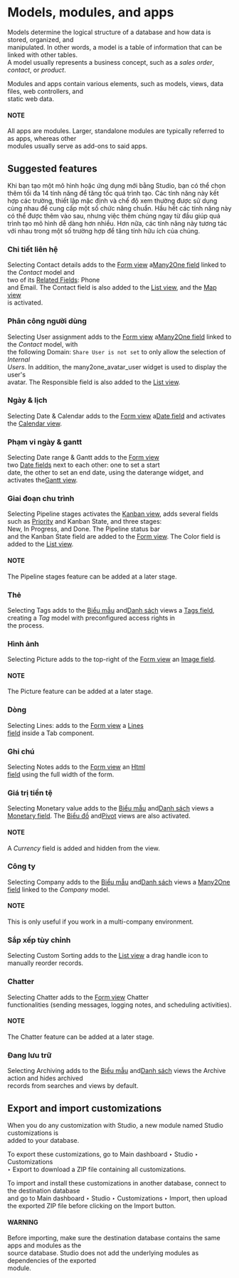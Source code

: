 # Models, modules, and apps

Models determine the logical structure of a database and how data is stored, organized, and\
manipulated. In other words, a model is a table of information that can be linked with other tables.\
A model usually represents a business concept, such as a _sales order_, _contact_, or _product_.

Modules and apps contain various elements, such as models, views, data files, web controllers, and\
static web data.

#### NOTE

All apps are modules. Larger, standalone modules are typically referred to as apps, whereas other\
modules usually serve as add-ons to said apps.

## Suggested features

Khi bạn tạo một mô hình hoặc ứng dụng mới bằng Studio, bạn có thể chọn thêm tối đa 14 tính năng để tăng tốc quá trình tạo. Các tính năng này kết hợp các trường, thiết lập mặc định và chế độ xem thường được sử dụng cùng nhau để cung cấp một số chức năng chuẩn. Hầu hết các tính năng này có thể được thêm vào sau, nhưng việc thêm chúng ngay từ đầu giúp quá trình tạo mô hình dễ dàng hơn nhiều. Hơn nữa, các tính năng này tương tác với nhau trong một số trường hợp để tăng tính hữu ích của chúng.

### Chi tiết liên hệ

Selecting Contact details adds to the [Form view](applications/studio/views.md#studio-views-general-form) a[Many2One field](applications/studio/fields.md#studio-fields-relational-fields-many2one) linked to the _Contact_ model and\
two of its [Related Fields](applications/studio/fields.md#studio-fields-relational-fields-related-field): Phone\
and Email. The Contact field is also added to the [List view](applications/studio/views.md#studio-views-multiple-records-list), and the [Map view](applications/studio/views.md#studio-views-multiple-records-map)\
is activated.

### Phân công người dùng

Selecting User assignment adds to the [Form view](applications/studio/views.md#studio-views-general-form) a[Many2One field](applications/studio/fields.md#studio-fields-relational-fields-many2one) linked to the _Contact_ model, with\
the following Domain: `Share User is not set` to only allow the selection of _Internal_\
_Users_. In addition, the many2one\_avatar\_user widget is used to display the user's\
avatar. The Responsible field is also added to the [List view](applications/studio/views.md#studio-views-multiple-records-list).

### Ngày & lịch

Selecting Date & Calendar adds to the [Form view](applications/studio/views.md#studio-views-general-form) a[Date field](applications/studio/fields.md#studio-fields-simple-fields-date) and activates the [Calendar view](applications/studio/views.md#studio-views-timeline-calendar).

### Phạm vi ngày & gantt

Selecting Date range & Gantt adds to the [Form view](applications/studio/views.md#studio-views-general-form)\
two [Date fields](applications/studio/fields.md#studio-fields-simple-fields-date) next to each other: one to set a start\
date, the other to set an end date, using the daterange widget, and activates the[Gantt view](applications/studio/views.md#studio-views-timeline-gantt).

### Giai đoạn chu trình

Selecting Pipeline stages activates the [Kanban view](applications/studio/views.md#studio-views-multiple-records-kanban), adds several fields such as [Priority](applications/studio/fields.md#studio-fields-simple-fields-priority) and Kanban State, and three stages:\
New, In Progress, and Done. The Pipeline status bar\
and the Kanban State field are added to the [Form view](applications/studio/views.md#studio-views-general-form). The Color field is added to the [List view](applications/studio/views.md#studio-views-multiple-records-list).

#### NOTE

The Pipeline stages feature can be added at a later stage.

### Thẻ

Selecting Tags adds to the [Biểu mẫu](applications/studio/views.md#studio-views-general-form) and[Danh sách](applications/studio/views.md#studio-views-multiple-records-list) views a [Tags field](applications/studio/fields.md#studio-fields-relational-fields-tags), creating a _Tag_ model with preconfigured access rights in\
the process.

### Hình ảnh

Selecting Picture adds to the top-right of the [Form view](applications/studio/views.md#studio-views-general-form) an [Image field](applications/studio/fields.md#studio-fields-simple-fields-image).

#### NOTE

The Picture feature can be added at a later stage.

### Dòng

Selecting Lines: adds to the [Form view](applications/studio/views.md#studio-views-general-form) a [Lines\
field](applications/studio/fields.md#studio-fields-relational-fields-lines) inside a Tab component.

### Ghi chú

Selecting Notes adds to the [Form view](applications/studio/views.md#studio-views-general-form) an [Html\
field](applications/studio/fields.md#studio-fields-simple-fields-html) using the full width of the form.

### Giá trị tiền tệ

Selecting Monetary value adds to the [Biểu mẫu](applications/studio/views.md#studio-views-general-form) and[Danh sách](applications/studio/views.md#studio-views-multiple-records-list) views a [Monetary field](applications/studio/fields.md#studio-fields-simple-fields-monetary). The [Biểu đồ](applications/studio/views.md#studio-views-reporting-graph) and[Pivot](applications/studio/views.md#studio-views-reporting-pivot) views are also activated.

#### NOTE

A _Currency_ field is added and hidden from the view.

### Công ty

Selecting Company adds to the [Biểu mẫu](applications/studio/views.md#studio-views-general-form) and[Danh sách](applications/studio/views.md#studio-views-multiple-records-list) views a [Many2One field](applications/studio/fields.md#studio-fields-relational-fields-many2one) linked to the _Company_ model.

#### NOTE

This is only useful if you work in a multi-company environment.

### Sắp xếp tùy chỉnh

Selecting Custom Sorting adds to the [List view](applications/studio/views.md#studio-views-multiple-records-list) a drag handle icon to manually reorder records.

### Chatter

Selecting Chatter adds to the [Form view](applications/studio/views.md#studio-views-general-form) Chatter\
functionalities (sending messages, logging notes, and scheduling activities).

#### NOTE

The Chatter feature can be added at a later stage.

### Đang lưu trữ

Selecting Archiving adds to the [Biểu mẫu](applications/studio/views.md#studio-views-general-form) and[Danh sách](applications/studio/views.md#studio-views-multiple-records-list) views the Archive action and hides archived\
records from searches and views by default.

## Export and import customizations

When you do any customization with Studio, a new module named Studio customizations is\
added to your database.

To export these customizations, go to Main dashboard ‣ Studio ‣ Customizations\
‣ Export to download a ZIP file containing all customizations.

To import and install these customizations in another database, connect to the destination database\
and go to Main dashboard ‣ Studio ‣ Customizations ‣ Import, then upload\
the exported ZIP file before clicking on the Import button.

#### WARNING

Before importing, make sure the destination database contains the same apps and modules as the\
source database. Studio does not add the underlying modules as dependencies of the exported\
module.
